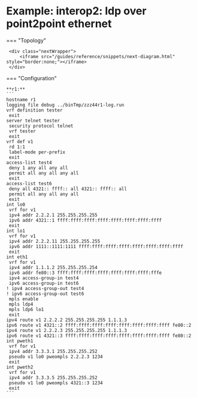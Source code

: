 # Example: interop2: ldp over point2point ethernet
    
=== "Topology"
    
     <div class="nextWrapper">
         <iframe src="/guides/reference/snippets/next-diagram.html" style="border:none;"></iframe>
     </div>

    
=== "Configuration"
    
    **r1:**
    ```
    hostname r1
    logging file debug ../binTmp/zzz44r1-log.run
    vrf definition tester
     exit
    server telnet tester
     security protocol telnet
     vrf tester
     exit
    vrf def v1
     rd 1:1
     label-mode per-prefix
     exit
    access-list test4
     deny 1 any all any all
     permit all any all any all
     exit
    access-list test6
     deny all 4321:: ffff:: all 4321:: ffff:: all
     permit all any all any all
     exit
    int lo0
     vrf for v1
     ipv4 addr 2.2.2.1 255.255.255.255
     ipv6 addr 4321::1 ffff:ffff:ffff:ffff:ffff:ffff:ffff:ffff
     exit
    int lo1
     vrf for v1
     ipv4 addr 2.2.2.11 255.255.255.255
     ipv6 addr 1111::1111:1111 ffff:ffff:ffff:ffff:ffff:ffff:ffff:ffff
     exit
    int eth1
     vrf for v1
     ipv4 addr 1.1.1.2 255.255.255.254
     ipv6 addr fe80::3 ffff:ffff:ffff:ffff:ffff:ffff:ffff:fffe
     ipv4 access-group-in test4
     ipv6 access-group-in test6
    ! ipv4 access-group-out test4
    ! ipv6 access-group-out test6
     mpls enable
     mpls ldp4
     mpls ldp6 lo1
     exit
    ipv4 route v1 2.2.2.2 255.255.255.255 1.1.1.3
    ipv6 route v1 4321::2 ffff:ffff:ffff:ffff:ffff:ffff:ffff:ffff fe80::2
    ipv4 route v1 2.2.2.3 255.255.255.255 1.1.1.3
    ipv6 route v1 4321::3 ffff:ffff:ffff:ffff:ffff:ffff:ffff:ffff fe80::2
    int pweth1
     vrf for v1
     ipv4 addr 3.3.3.1 255.255.255.252
     pseudo v1 lo0 pweompls 2.2.2.3 1234
     exit
    int pweth2
     vrf for v1
     ipv4 addr 3.3.3.5 255.255.255.252
     pseudo v1 lo0 pweompls 4321::3 1234
     exit
    ```
